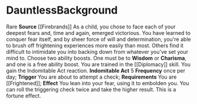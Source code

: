 ﻿---
ability:
- Wisdom
- Charisma
ability_boost:
- Wisdom
- Charisma
feat: null
id: '363'
name: Dauntless
prerequisite: null
rarity: Rare
skill:
- '[[DATABASE/skill/Diplomacy|Diplomacy]]'
source: '[[DATABASE/source/Firebrands|Firebrands]]'
subcategory: general
trait:
- '[[DATABASE/trait/Rare|Rare]]'
type: Background

---
# Dauntless<span class="item-type">Background</span>

<span class="trait-rare item-trait">Rare</span>
**Source** [[Firebrands]]
As a child, you chose to face each of your deepest fears and, time and again, emerged victorious. You have learned to conquer fear itself, and by sheer force of will and determination, you're able to brush off frightening experiences more easily than most. Others find it difficult to intimidate you into backing down from whatever you've set your mind to.
 Choose two ability boosts. One must be to **Wisdom** or **Charisma**, and one is a free ability boost.
 You are trained in the [[Diplomacy]] skill. You gain the Indomitable Act reaction.
 **Indomitable Act** <span class="action-icon">5</span> **Frequency** once per day; **Trigger** You are about to attempt a check; **Requirements** You are [[Frightened]]; **Effect** You lean into your fear, using it to embolden you. You can roll the triggering check twice and take the higher result. This is a fortune effect.